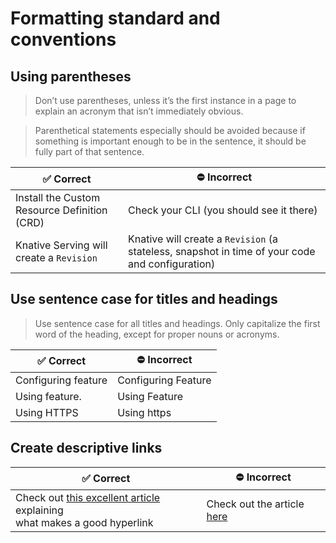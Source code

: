 # Formatting standard and conventions

## Using parentheses
>Don’t use parentheses, unless it’s the first instance in a page to explain an acronym that isn’t immediately obvious.

>Parenthetical statements especially should be avoided because if something is important enough to be in the sentence, it should be fully part of that sentence.

|:white_check_mark: Correct                  |:no_entry: Incorrect
|--------------------|-----
|Install the Custom Resource Definition (CRD) | Check your CLI (you should see it there)
|Knative Serving will create a `Revision`      | Knative will create a `Revision` (a stateless, snapshot in time of your code and configuration)


## Use sentence case for titles and headings

> Use sentence case for all titles and headings. Only capitalize the first
word of the heading, except for proper nouns or acronyms.

|:white_check_mark: Correct                  |:no_entry: Incorrect
|--------------------|-----
|Configuring feature | Configuring Feature
|Using feature.      | Using Feature
|Using HTTPS         | Using https

## Create descriptive links

|:white_check_mark: Correct                                     |:no_entry: Incorrect
|---------------------------------------|------
|Check out [this excellent article](https://medium.com/@heyoka/Correctnt-use-click-here-f32f445d1021) explaining <br> what makes a good hyperlink    | Check out the article [here](https://medium.com/@heyoka/Correctnt-use-click-here-f32f445d1021)
